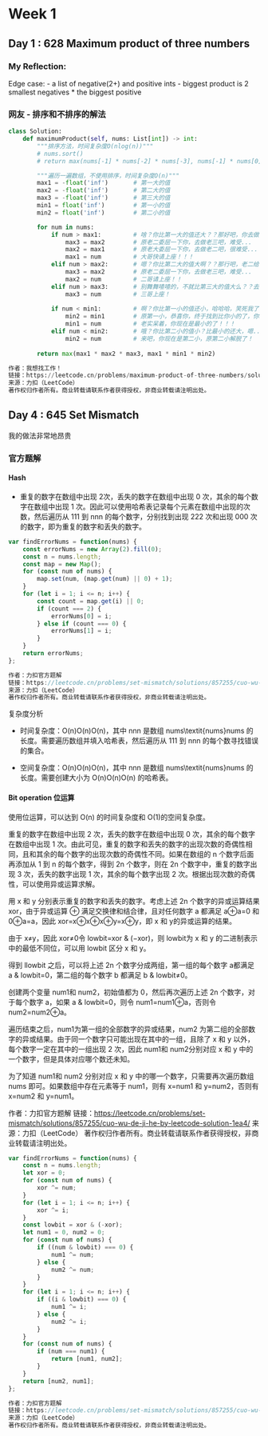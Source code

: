 # Week 1 

## Day 1 : 628 Maximum product of three numbers 

### My Reflection:
 Edge case:
    - a list of negative(2+) and positive ints
    - biggest product is 2 smallest negatives * the biggest positive 
 ### 网友 - 排序和不排序的解法
```python
class Solution:
    def maximumProduct(self, nums: List[int]) -> int:
        """排序方法，时间复杂度O(nlog(n))"""
        # nums.sort()
        # return max(nums[-1] * nums[-2] * nums[-3], nums[-1] * nums[0] * nums[1])

        """遍历一遍数组，不使用排序，时间复杂度O(n)"""
        max1 = -float('inf')       # 第一大的值
        max2 = -float('inf')       # 第二大的值
        max3 = -float('inf')       # 第三大的值
        min1 = float('inf')        # 第一小的值
        min2 = float('inf')        # 第二小的值

        for num in nums:
            if num > max1:         # 啥？你比第一大的值还大？？那好吧，你去做老大
                max3 = max2        # 原老二委屈一下你，去做老三吧，难受...
                max2 = max1        # 原老大委屈一下你，去做老二吧，很难受...
                max1 = num         # 大哥快请上座！！！
            elif num > max2:       # 嗯？你比第二大的值大啊？？那行吧，老二给你做，别碰老大啊，他脾气不好...
                max3 = max2        # 原老二委屈一下你，去做老三吧，难受...
                max2 = num         # 二哥请上座！！
            elif num > max3:       # 别舞舞喳喳的，不就比第三大的值大么？？去去去，那个位置给你了...
                max3 = num         # 三哥上座！
            
            if num < min1:         # 啊？你比第一小的值还小，哈哈哈，笑死我了，来来来，快去！
                min2 = min1        # 原第一小，恭喜你，终于找到比你小的了，你现在是第二小！
                min1 = num         # 老实呆着，你现在是最小的了！！！
            elif num < min2:       # 哦？你比第二小的值小？比最小的还大，嗯..那你去做第二小
                min2 = num         # 来吧，你现在是第二小，原第二小解脱了！
            
        return max(max1 * max2 * max3, max1 * min1 * min2)

作者：我想找工作！
链接：https://leetcode.cn/problems/maximum-product-of-three-numbers/solutions/339839/pai-xu-fa-he-bu-pai-xu-de-fang-fa-du-zai-zhe-li-li/
来源：力扣（LeetCode）
著作权归作者所有。商业转载请联系作者获得授权，非商业转载请注明出处。
```

## Day 4 : 645 Set Mismatch 
我的做法非常地昂贵

### 官方题解
#### Hash
- 重复的数字在数组中出现 2次，丢失的数字在数组中出现 0 次，其余的每个数字在数组中出现 1 次。因此可以使用哈希表记录每个元素在数组中出现的次数，然后遍历从 111 到 nnn 的每个数字，分别找到出现 222 次和出现 000 次的数字，即为重复的数字和丢失的数字。
```javascript
var findErrorNums = function(nums) {
    const errorNums = new Array(2).fill(0);
    const n = nums.length;
    const map = new Map();
    for (const num of nums) {
        map.set(num, (map.get(num) || 0) + 1);
    }
    for (let i = 1; i <= n; i++) {
        const count = map.get(i) || 0;
        if (count === 2) {
            errorNums[0] = i;
        } else if (count === 0) {
            errorNums[1] = i;
        }
    }
    return errorNums;
};

作者：力扣官方题解
链接：https://leetcode.cn/problems/set-mismatch/solutions/857255/cuo-wu-de-ji-he-by-leetcode-solution-1ea4/
来源：力扣（LeetCode）
著作权归作者所有。商业转载请联系作者获得授权，非商业转载请注明出处。
```
复杂度分析

- 时间复杂度：O(n)O(n)O(n)，其中 nnn 是数组 nums\textit{nums}nums 的长度。需要遍历数组并填入哈希表，然后遍历从 111 到 nnn 的每个数寻找错误的集合。

- 空间复杂度：O(n)O(n)O(n)，其中 nnn 是数组 nums\textit{nums}nums 的长度。需要创建大小为 O(n)O(n)O(n) 的哈希表。

#### Bit operation 位运算

使用位运算，可以达到 O(n) 的时间复杂度和 O(1)的空间复杂度。

重复的数字在数组中出现 2 次，丢失的数字在数组中出现 0 次，其余的每个数字在数组中出现 1 次。由此可见，重复的数字和丢失的数字的出现次数的奇偶性相同，且和其余的每个数字的出现次数的奇偶性不同。如果在数组的 n 个数字后面再添加从 1 到 n 的每个数字，得到 2n 个数字，则在 2n 个数字中，重复的数字出现 3 次，丢失的数字出现 1 次，其余的每个数字出现 2 次。根据出现次数的奇偶性，可以使用异或运算求解。

用 x 和 y 分别表示重复的数字和丢失的数字。考虑上述 2n 个数字的异或运算结果 xor，由于异或运算 ⊕ 满足交换律和结合律，且对任何数字 a 都满足 a⊕a=0 和 0⊕a=a，因此 xor=x⊕x⊕x⊕y=x⊕y，即 x 和 y的异或运算的结果。

由于 x≠y，因此 xor≠0令 lowbit=xor & (−xor)，则 lowbit为 x 和 y 的二进制表示中的最低不同位，可以用 lowbit 区分 x 和 y。

得到 llowbit 之后，可以将上述 2n 个数字分成两组，第一组的每个数字 a都满足 a & lowbit=0，第二组的每个数字 b 都满足 b & lowbit≠0。

创建两个变量 num1和 num2，初始值都为 0，然后再次遍历上述 2n 个数字，对于每个数字 a，如果 a & lowbit=0，则令 num1=num1⊕a，否则令 num2=num2⊕a。

遍历结束之后，num1为第一组的全部数字的异或结果，num2 为第二组的全部数字的异或结果。由于同一个数字只可能出现在其中的一组，且除了 x 和 y 以外，每个数字一定在其中的一组出现 2 次，因此 num1和 num2分别对应 x 和 y 中的一个数字，但是具体对应哪个数还未知。

为了知道 num1和 num2 分别对应 x 和 y 中的哪一个数字，只需要再次遍历数组 nums 即可。如果数组中存在元素等于 num1，则有 x=num1 和 y=num2，否则有 x=num2 和 y=num1。

作者：力扣官方题解
链接：https://leetcode.cn/problems/set-mismatch/solutions/857255/cuo-wu-de-ji-he-by-leetcode-solution-1ea4/
来源：力扣（LeetCode）
著作权归作者所有。商业转载请联系作者获得授权，非商业转载请注明出处。

```javascript
var findErrorNums = function(nums) {
    const n = nums.length;
    let xor = 0;
    for (const num of nums) {
        xor ^= num;
    }
    for (let i = 1; i <= n; i++) {
        xor ^= i;
    }
    const lowbit = xor & (-xor);
    let num1 = 0, num2 = 0;
    for (const num of nums) {
        if ((num & lowbit) === 0) {
            num1 ^= num;
        } else {
            num2 ^= num;
        }
    }
    for (let i = 1; i <= n; i++) {
        if ((i & lowbit) === 0) {
            num1 ^= i;
        } else {
            num2 ^= i;
        }
    }
    for (const num of nums) {
        if (num === num1) {
            return [num1, num2];
        }
    }
    return [num2, num1];
};

作者：力扣官方题解
链接：https://leetcode.cn/problems/set-mismatch/solutions/857255/cuo-wu-de-ji-he-by-leetcode-solution-1ea4/
来源：力扣（LeetCode）
著作权归作者所有。商业转载请联系作者获得授权，非商业转载请注明出处。

```